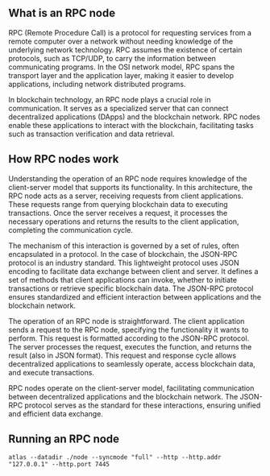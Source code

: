 ## What is an RPC node

RPC (Remote Procedure Call) is a protocol for requesting services from a remote computer over a network without needing
knowledge of the underlying network technology. RPC assumes the existence of certain protocols, such as TCP/UDP, to
carry the information between communicating programs. In the OSI network model, RPC spans the transport layer and the
application layer, making it easier to develop applications, including network distributed programs.

In blockchain technology, an RPC node plays a crucial role in communication. It serves as a specialized server that can
connect decentralized applications (DApps) and the blockchain network. RPC nodes enable these applications to interact
with the blockchain, facilitating tasks such as transaction verification and data retrieval.

## How RPC nodes work

Understanding the operation of an RPC node requires knowledge of the client-server model that supports its
functionality. In this architecture, the RPC node acts as a server, receiving requests from client applications. These
requests range from querying blockchain data to executing transactions. Once the server receives a request, it processes
the necessary operations and returns the results to the client application, completing the communication cycle.

The mechanism of this interaction is governed by a set of rules, often encapsulated in a protocol. In the case of
blockchain, the JSON-RPC protocol is an industry standard. This lightweight protocol uses JSON encoding to facilitate
data exchange between client and server. It defines a set of methods that client applications can invoke, whether to
initiate transactions or retrieve specific blockchain data. The JSON-RPC protocol ensures standardized and efficient
interaction between applications and the blockchain network.

The operation of an RPC node is straightforward. The client application sends a request to the RPC node, specifying the
functionality it wants to perform. This request is formatted according to the JSON-RPC protocol. The server processes
the request, executes the function, and returns the result (also in JSON format). This request and response cycle allows
decentralized applications to seamlessly operate, access blockchain data, and execute transactions.

RPC nodes operate on the client-server model, facilitating communication between decentralized applications and the
blockchain network. The JSON-RPC protocol serves as the standard for these interactions, ensuring unified and efficient
data exchange.

## Running an RPC node

```shell
atlas --datadir ./node --syncmode "full" --http --http.addr "127.0.0.1" --http.port 7445 
```